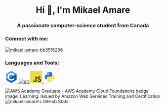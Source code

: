 <h1 align="center">Hi 👋, I'm Mikael Amare</h1>
<h3 align="center">A passionate computer-science student from Canada</h3>

<h3 align="left">Connect with me:</h3>
<p align="left">
<a href="https://linkedin.com/in/mikael-amare-bb3515296" target="blank"><img align="center" src="https://raw.githubusercontent.com/rahuldkjain/github-profile-readme-generator/master/src/images/icons/Social/linked-in-alt.svg" alt="mikael-amare-bb3515296" height="30" width="40" /></a>
</p>

<h3 align="left">Languages and Tools:</h3>
<p align="left"> <a href="https://www.cprogramming.com/" target="_blank" rel="noreferrer"> <img src="https://raw.githubusercontent.com/devicons/devicon/master/icons/c/c-original.svg" alt="c" width="40" height="40"/> </a> <a href="https://git-scm.com/" target="_blank" rel="noreferrer"> <img src="https://www.vectorlogo.zone/logos/git-scm/git-scm-icon.svg" alt="git" width="40" height="40"/> </a> <a href="https://developer.mozilla.org/en-US/docs/Web/JavaScript" target="_blank" rel="noreferrer"> <img src="https://raw.githubusercontent.com/devicons/devicon/master/icons/javascript/javascript-original.svg" alt="javascript" width="40" height="40"/> </a> <a href="https://www.python.org" target="_blank" rel="noreferrer"> <img src="https://raw.githubusercontent.com/devicons/devicon/master/icons/python/python-original.svg" alt="python" width="40" height="40"/> </a> </p> <img class="cr-badges-full-badge__img" src="https://images.credly.com/size/680x680/images/73e4a58b-a8ef-41a3-a7db-9183dd269882/image.png" alt="AWS Academy Graduate - AWS Academy Cloud Foundations badge image. Learning. Issued by Amazon Web Services Training and Certification" width="340" height="340">

<img src="https://github-readme-stats.vercel.app/api/top-langs/?username=mikael-amare&theme=default&show_icons=true&hide_border=true&layout=compact" alt="mikael-amare's GitHub Stats" />
